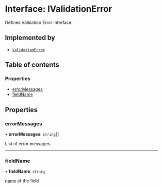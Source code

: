 # Interface: IValidationError

Defines Validation Error interface.

## Implemented by

- [`ValidationError`](../classes/ValidationError.md)

## Table of contents

### Properties

- [errorMessages](IValidationError.md#errormessages)
- [fieldName](IValidationError.md#fieldname)

## Properties

### errorMessages

• **errorMessages**: `string`[]

List of error messages

___

### fieldName

• **fieldName**: `string`

[name](FieldModel.md#id) of the field
